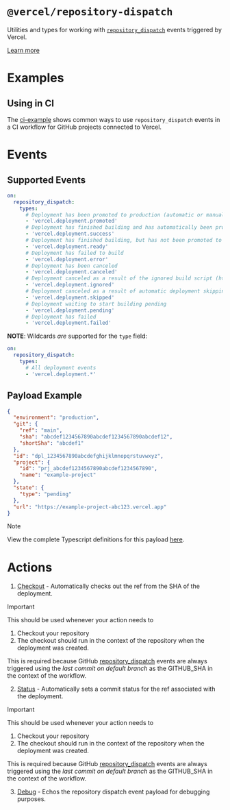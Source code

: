 # `@vercel/repository-dispatch`

Utilities and types for working with [`repository_dispatch`](https://docs.github.com/en/actions/writing-workflows/choosing-when-your-workflow-runs/events-that-trigger-workflows#repository_dispatch) events triggered by Vercel.

[Learn more](https://vercel.com/docs/git/vercel-for-github#repository-dispatch)

# Examples

## Using in CI

The [ci-example](./examples/ci-example) shows common ways to use `repository_dispatch` events in a CI workflow for GitHub projects connected to Vercel.

# Events

## Supported Events

```yaml
on:
  repository_dispatch:
    types:
      # Deployment has been promoted to production (automatic or manual)
      - 'vercel.deployment.promoted'
      # Deployment has finished building and has automatically been promoted to production
      - 'vercel.deployment.success'
      # Deployment has finished building, but has not been promoted to production
      - 'vercel.deployment.ready'
      # Deployment has failed to build
      - 'vercel.deployment.error'
      # Deployment has been canceled
      - 'vercel.deployment.canceled'
      # Deployment canceled as a result of the ignored build script (https://vercel.com/docs/project-configuration/git-settings#ignored-build-step)
      - 'vercel.deployment.ignored'
      # Deployment canceled as a result of automatic deployment skipping (https://vercel.com/docs/monorepos#skipping-unaffected-projects)
      - 'vercel.deployment.skipped'
      # Deployment waiting to start building pending
      - 'vercel.deployment.pending'
      # Deployment has failed
      - 'vercel.deployment.failed'
```

**NOTE**: Wildcards _are_ supported for the `type` field:

```yaml
on:
  repository_dispatch:
    types:
      # All deployment events
      - 'vercel.deployment.*'
```

## Payload Example

```json
{
  "environment": "production",
  "git": {
    "ref": "main",
    "sha": "abcdef1234567890abcdef1234567890abcdef12",
    "shortSha": "abcdef1"
  },
  "id": "dpl_1234567890abcdefghijklmnopqrstuvwxyz",
  "project": {
    "id": "prj_abcdef1234567890abcdef1234567890",
    "name": "example-project"
  },
  "state": {
    "type": "pending"
  },
  "url": "https://example-project-abc123.vercel.app"
}
```

> [!NOTE]  
> View the complete Typescript definitions for this payload [here](./packages/repository-dispatch/src/data/deployment.ts).

# Actions

1. [Checkout](./actions/checkout/action.yaml) - Automatically checks out the ref from the SHA of the deployment.

> [!IMPORTANT]  
> This should be used whenever your action needs to
>
> 1. Checkout your repository
> 2. The checkout should run in the context of the repository when the deployment was created.
>
> This is required because GitHub [repository_dispatch](https://docs.github.com/en/actions/reference/events-that-trigger-workflows#repository_dispatch) events are always triggered using the _last commit on default branch_ as the GITHUB_SHA in the context of the workflow.

2. [Status](./actions/status/action.yaml) - Automatically sets a commit status for the ref associated with the deployment.

> [!IMPORTANT]  
> This should be used whenever your action needs to
>
> 1. Checkout your repository
> 2. The checkout should run in the context of the repository when the deployment was created.
>
> This is required because GitHub [repository_dispatch](https://docs.github.com/en/actions/reference/events-that-trigger-workflows#repository_dispatch) events are always triggered using the _last commit on default branch_ as the GITHUB_SHA in the context of the workflow.

3. [Debug](./actions/debug/action.yaml) - Echos the repository dispatch event payload for debugging purposes.
